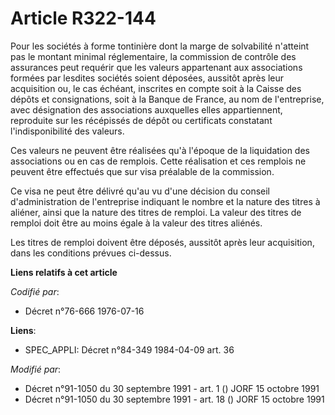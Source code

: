 # Article R322-144

Pour les sociétés à forme tontinière dont la marge de solvabilité n'atteint pas le montant minimal réglementaire, la
commission de contrôle des assurances peut requérir que les valeurs appartenant aux associations formées par lesdites
sociétés soient déposées, aussitôt après leur acquisition ou, le cas échéant, inscrites en compte soit à la Caisse des dépôts
et consignations, soit à la Banque de France, au nom de l'entreprise, avec désignation des associations auxquelles elles
appartiennent, reproduite sur les récépissés de dépôt ou certificats constatant l'indisponibilité des valeurs.

Ces valeurs ne peuvent être réalisées qu'à l'époque de la liquidation des associations ou en cas de remplois. Cette
réalisation et ces remplois ne peuvent être effectués que sur visa préalable de la commission.

Ce visa ne peut être délivré qu'au vu d'une décision du conseil d'administration de l'entreprise indiquant le nombre et la
nature des titres à aliéner, ainsi que la nature des titres de remploi. La valeur des titres de remploi doit être au moins
égale à la valeur des titres aliénés.

Les titres de remploi doivent être déposés, aussitôt après leur acquisition, dans les conditions prévues ci-dessus.

**Liens relatifs à cet article**

_Codifié par_:

  - Décret n°76-666 1976-07-16

**Liens**:

  - SPEC_APPLI: Décret n°84-349 1984-04-09 art. 36

_Modifié par_:

  - Décret n°91-1050 du 30 septembre 1991 - art. 1 () JORF 15 octobre 1991
  - Décret n°91-1050 du 30 septembre 1991 - art. 18 () JORF 15 octobre 1991

